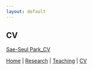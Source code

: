 ```yaml
---
layout: default
---
```


## CV

<a href="https://cmu.box.com/s/lpcv9vhtgph69ebze7r1ym5eahyel4l8" target="_blank"> Sae-Seul Park_CV </a>

[Home](./index.html) | [Research](./research.html) | [Teaching](./teaching.html) | [CV](./CV.html)  
